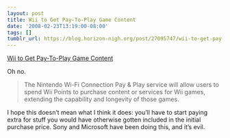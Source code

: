 ```yaml
---
layout: post
title: Wii to Get Pay-To-Play Game Content
date: '2008-02-23T13:19:00-08:00'
tags: []
tumblr_url: https://blog.horizon-nigh.org/post/27095747/wii-to-get-pay-to-play-game-content
---
```

[Wii to Get Pay-To-Play Game Content](http://nintendoworldreport.com/newsArt.cfm?artid=15391)  

Oh no.

> The Nintendo Wi-Fi Connection Pay & Play service will allow users to spend Wii Points to purchase content or services for Wii games, extending the capability and longevity of those games.

I hope this doesn’t mean what I think it does: you’ll have to start paying extra for stuff you would have otherwise gotten included in the initial purchase price. Sony and Microsoft have been doing this, and it’s evil.

